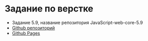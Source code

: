 # Задание по верстке

- Задание 5.9, название репозитория JavaScript-web-core-5.9
- [Github репозиторий](https://github.com/Slava-Tsoy/JavaScript-web-core-5.9.git)
- [Github Pages](https://slava-tsoy.github.io/JavaScript-web-core-5.9/)
